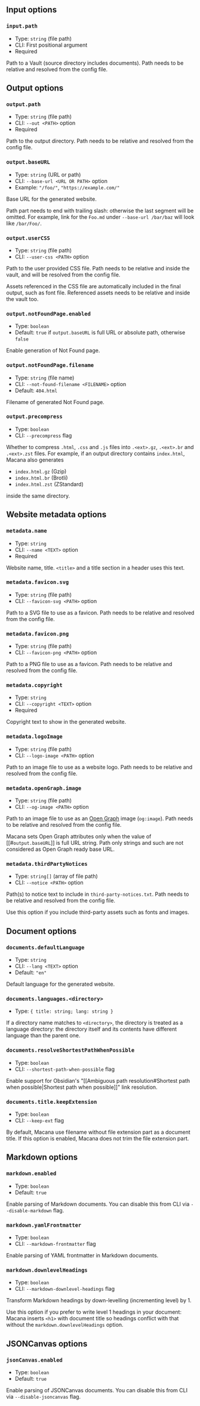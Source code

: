 ## Input options

### `input.path`

- Type: `string` (file path)
- CLI: First positional argument
- Required

Path to a Vault (source directory includes documents).
Path needs to be relative and resolved from the config file.

## Output options

### `output.path`

- Type: `string` (file path)
- CLI: `--out <PATH>` option
- Required

Path to the output directory.
Path needs to be relative and resolved from the config file.

### `output.baseURL`

- Type: `string` (URL or path)
- CLI: `--base-url <URL OR PATH>` option
- Example: `"/foo/"`, `"https://example.com/"`

Base URL for the generated website.

Path part needs to end with trailing slash: otherwise the last segment will be omitted.
For example, link for the `Foo.md` under `--base-url /bar/baz` will look like `/bar/Foo/`.

### `output.userCSS`

- Type: `string` (file path)
- CLI: `--user-css <PATH>` option

Path to the user provided CSS file.
Path needs to be relative and inside the vault, and will be resolved from the config file.

Assets referenced in the CSS file are automatically included in the final output, such as font file.
Referenced assets needs to be relative and inside the vault too.

### `output.notFoundPage.enabled`

- Type: `boolean`
- Default: `true` if `output.baseURL` is full URL or absolute path, otherwise `false`

Enable generation of Not Found page.

### `output.notFoundPage.filename`

- Type: `string` (file name)
- CLI: `--not-found-filename <FILENAME>` option
- Default: `404.html`

Filename of generated Not Found page.

### `output.precompress`

- Type: `boolean`
- CLI: `--precompress` flag

Whether to compress `.html`, `.css` and `.js` files into `.<ext>.gz`, `.<ext>.br` and `.<ext>.zst` files.
For example, if an output directory contains `index.html`, Macana also generates
- `index.html.gz` (Gzip)
- `index.html.br` (Brotli)
- `index.html.zst` (ZStandard)

inside the same directory.

## Website metadata options

### `metadata.name`

- Type: `string`
- CLI: `--name <TEXT>` option
- Required

Website name, title.
`<title>` and a title section in a header uses this text.

### `metadata.favicon.svg`

- Type: `string` (file path)
- CLI: `--favicon-svg <PATH>` option

Path to a SVG file to use as a favicon.
Path needs to be relative and resolved from the config file.

### `metadata.favicon.png`

- Type: `string` (file path)
- CLI: `--favicon-png <PATH>` option

Path to a PNG file to use as a favicon.
Path needs to be relative and resolved from the config file.

### `metadata.copyright`

- Type: `string`
- CLI: `--copyright <TEXT>` option
- Required

Copyright text to show in the generated website.

### `metadata.logoImage`

- Type: `string` (file path)
- CLI: `--logo-image <PATH>` option

Path to an image file to use as a website logo.
Path needs to be relative and resolved from the config file.

### `metadata.openGraph.image`

- Type: `string` (file path)
- CLI: `--og-image <PATH>` option

Path to an image file to use as an [Open Graph](https://ogp.me/) image (`og:image`).
Path needs to be relative and resolved from the config file.

Macana sets Open Graph attributes only when the value of [[#`output.baseURL`]] is full URL string.
Path only strings and such are not considered as Open Graph ready base URL.

### `metadata.thirdPartyNotices`

- Type: `string[]` (array of file path)
- CLI: `--notice <PATH>` option

Path(s) to notice text to include in `third-party-notices.txt`.
Path needs to be relative and resolved from the config file.

Use this option if you include third-party assets such as fonts and images.

## Document options
### `documents.defaultLanguage`

- Type: `string`
- CLI: `--lang <TEXT>` option
- Default: `"en"`

Default language for the generated website.

### `documents.languages.<directory>`

- Type: `{ title: string; lang: string }`

If a directory name matches to `<directory>`, the directory is treated as a language directory: the directory itself and its contents have different language than the parent one.

### `documents.resolveShortestPathWhenPossible`

- Type: `boolean`
- CLI: `--shortest-path-when-possible` flag

Enable support for Obsidian's "[[Ambiguous path resolution#Shortest path when possible|Shortest path when possible]]" link resolution.

### `documents.title.keepExtension`

- Type: `boolean`
- CLI: `--keep-ext` flag

By default, Macana use filename without file extension part as a document title.
If this option is enabled, Macana does not trim the file extension part.

## Markdown options

### `markdown.enabled`

- Type: `boolean`
- Default: `true`

Enable parsing of Markdown documents.
You can disable this from CLI via `--disable-markdown` flag.

### `markdown.yamlFrontmatter`

- Type: `boolean`
- CLI: `--markdown-frontmatter` flag

Enable parsing of YAML frontmatter in Markdown documents.

### `markdown.downlevelHeadings`

- Type: `boolean`
- CLI: `--markdown-downlevel-headings` flag

Transform Markdown headings by down-levelling (incrementing level) by 1.

Use this option if you prefer to write level 1 headings in your document: Macana inserts `<h1>` with document title so headings conflict with that without the `markdown.downlevelHeadings` option.

## JSONCanvas options

### `jsonCanvas.enabled`

- Type: `boolean`
- Default: `true`

Enable parsing of JSONCanvas documents.
You can disable this from CLI via `--disable-jsoncanvas` flag.